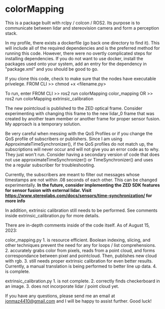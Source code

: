 # colorMapping

This is a package built with rclpy / colcon / ROS2. Its purpose is to communicate between lidar and stereovision camera and form a perception stack.

In my profile, there exists a dockerfile (go back one directory to find it). This will include all of the required dependencies and is the preferred method for running this code.
However, there were no overtly complicated steps for installing dependencies. If you do not want to use docker, install the packages used onto your system, add an entry for the dependency in "package.xml" and you should be good to go.

If you clone this code, check to make sure that the nodes have executable privelege. FROM CLI >> chmod +x <filename.py>

To run, enter FROM CLI >> ros2 run colorMapping color_mapping OR
                       >> ros2 run colorMapping extrinsic_calibration

The new pointcloud is published to the ZED optical frame. Consider experimenting with changing this frame to the new lidar_0 frame that was created by another team member or another frame for proper sensor fusion. My approach is a temporary solution.

Be very careful when messing with the QoS Profiles or if you change the QoS profile of subscribers or publishers. Since I am using ApproximateTimeSynchronizer(), if the QoS profiles do not match up,
the subscriptions will never occur and will not give you an error code as to why. They just won't run. Consider having a secondary version of code that does not use approximateTimeSynchronizer() or TimeSynchronizer() and uses the a regular subscriber for troubleshooting.

Currently, the subscribers are meant to filter out messages whose timestamps are not within .08 seconds of each other. This can be changed experimentally. <b>In the future, consider implementing the ZED SDK features for sensor fusion with external lidar. Visit <a>https://www.stereolabs.com/docs/sensors/time-synchronization/</a> for more info </b>

In addition, extrinsic calibration still needs to be performed. See comments inside extrinsic_calibration.py for more details.

There are in-depth comments inside of the code itself. As of August 15, 2023:

color_mapping.py 
      1. is resource efficient. Boolean indexing, slicing, and other techniques prevent the need for any for loops / list comprehensions.
      2. accurately grabs color from pixels, reads from a point cloud, and forms correspondance between pixel and pointcloud. Then, publishes new cloud with rgb.
      3. still needs proper extrinsic calibration for even better results. Currently, a manual translation is being performed to better line up data.
      4. is complete.

extrinsic_calibration.py
      1. is not complete.
      2. correctly finds checkerboard in an image.
      3. does not incorporate lidar / point cloud yet.

If you have any questions, please send me an email at jonmaz4410@gmail.com and I will be happy to assist further. Good luck!

